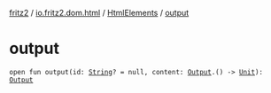 [fritz2](../../index.md) / [io.fritz2.dom.html](../index.md) / [HtmlElements](index.md) / [output](./output.md)

# output

`open fun output(id: `[`String`](https://kotlinlang.org/api/latest/jvm/stdlib/kotlin/-string/index.html)`? = null, content: `[`Output`](../-output/index.md)`.() -> `[`Unit`](https://kotlinlang.org/api/latest/jvm/stdlib/kotlin/-unit/index.html)`): `[`Output`](../-output/index.md)